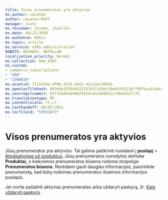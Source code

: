 ```yaml
---
title: Visos prenumeratos yra aktyvios
ms.author: cmcatee
author: cmcatee-MSFT
manager: scotv
ms.reviewer: jkinma, jmueller
ms.date: 04/21/2020
ms.audience: Admin
ms.topic: article
ms.service: o365-administration
ROBOTS: NOINDEX, NOFOLLOW
localization_priority: Normal
ms.collection: Adm_O365
ms.custom:
- commerce_subscriptions
- "458"
- "1500020"
ms.assetid: 71122d4a-df0b-4fa5-b921-41ce3ac49916
ms.openlocfilehash: 003ebe35594a522151b1fa2dbc30e0419113a7f987ace1c6dcf01e2ba733dde8
ms.sourcegitcommit: b5f7da89a650d2915dc652449623c78be6247175
ms.translationtype: MT
ms.contentlocale: lt-LT
ms.lasthandoff: 08/05/2021
ms.locfileid: "53933473"
---
```

# <a name="all-subscriptions-are-active"></a>Visos prenumeratos yra aktyvios

Jūsų prenumeratos yra aktyvios. Tai galima patikrinti nueidami į **puslapį** \> [Atsiskaitymas už produktus.](https://go.microsoft.com/fwlink/p/?linkid=842054) Jūsų prenumeratos nurodytos skirtuke **Produktai,** o kiekvienos prenumeratos būsena rodoma stulpelyje **Prenumeratos būsena.** Norėdami gauti daugiau informacijos, pasirinkite prenumeratą, kad būtų rodomas prenumeratos išsamios informacijos puslapis.
  
Jei norite pašalinti aktyvias prenumeratas arba uždaryti paskyrą, žr. [Kaip uždaryti paskyrą](https://docs.microsoft.com/microsoft-365/commerce/close-your-account?view=o365-worldwide).
